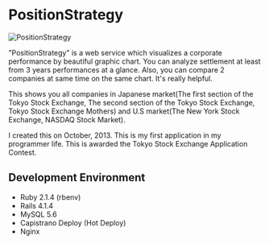 # PositionStrategy

![PositionStrategy](https://github.com/mr-myself/PositionStrategy/wiki/images/position_strategy.png 'PositionStrategy')

"PositionStrategy" is a web service which visualizes a corporate performance by beautiful graphic chart.
You can analyze settlement at least from 3 years performances at a glance.
Also, you can compare 2 companies at same time on the same chart. It's really helpful.

This shows you all companies in Japanese market(The first section of the Tokyo Stock Exchange,  The second section of the Tokyo Stock Exchange,   Tokyo Stock Exchange Mothers) and U.S market(The New York Stock Exchange,  NASDAQ Stock Market).

I created this on October,  2013. This is my first application in my programmer life.
This is awarded the Tokyo Stock Exchange Application Contest.

## Development Environment

- Ruby 2.1.4 (rbenv)
- Rails 4.1.4
- MySQL 5.6
- Capistrano Deploy (Hot Deploy)
- Nginx
